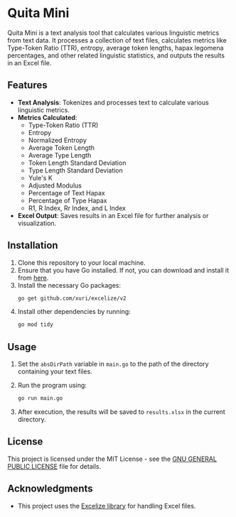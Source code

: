 
# Quita Mini

Quita Mini is a text analysis tool that calculates various linguistic metrics from text data. It processes a collection of text files, calculates metrics like Type-Token Ratio (TTR), entropy, average token lengths, hapax legomena percentages, and other related linguistic statistics, and outputs the results in an Excel file.

## Features

- **Text Analysis**: Tokenizes and processes text to calculate various linguistic metrics.
- **Metrics Calculated**:
  - Type-Token Ratio (TTR)
  - Entropy
  - Normalized Entropy
  - Average Token Length
  - Average Type Length
  - Token Length Standard Deviation
  - Type Length Standard Deviation
  - Yule's K
  - Adjusted Modulus
  - Percentage of Text Hapax
  - Percentage of Type Hapax
  - R1, R Index, Rr Index, and L Index
- **Excel Output**: Saves results in an Excel file for further analysis or visualization.

## Installation

1. Clone this repository to your local machine.
2. Ensure that you have Go installed. If not, you can download and install it from [here](https://golang.org/dl/).
3. Install the necessary Go packages:
    ```bash
    go get github.com/xuri/excelize/v2
    ```
4. Install other dependencies by running:
    ```bash
    go mod tidy
    ```

## Usage

1. Set the `absDirPath` variable in `main.go` to the path of the directory containing your text files.
2. Run the program using:
    ```bash
    go run main.go
    ```

3. After execution, the results will be saved to `results.xlsx` in the current directory.


## License

This project is licensed under the MIT License - see the [GNU GENERAL PUBLIC LICENSE](LICENSE) file for details.

## Acknowledgments

- This project uses the [Excelize library](https://github.com/xuri/excelize) for handling Excel files.
